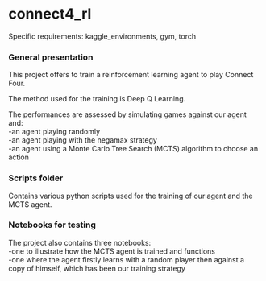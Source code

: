 # connect4_rl

 Specific requirements: kaggle_environments, gym, torch

 ### General presentation

 This project offers to train a reinforcement learning agent to play Connect Four. 

 The method used for the training is Deep Q Learning.

 The performances are assessed by simulating games against our agent and: \
 -an agent playing randomly \
 -an agent playing with the negamax strategy \
 -an agent using a Monte Carlo Tree Search (MCTS) algorithm to choose an action 

 ### Scripts folder

 Contains various python scripts used for the training of our agent and the MCTS agent.

 ### Notebooks for testing
 
 The project also contains three notebooks: \
 -one to illustrate how the MCTS agent is trained and functions \
 -one where the agent firstly learns with a random player then against a copy of himself, which has been our training strategy
 
 
